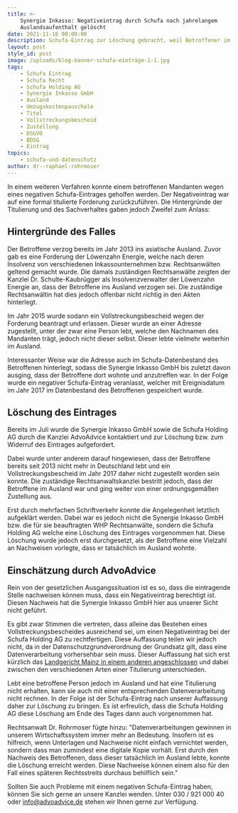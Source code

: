 ```yaml
---
title: >-
    Synergie Inkasso: Negativeintrag durch Schufa nach jahrelangem
    Auslandsaufenthalt gelöscht
date: 2021-11-16 00:00:00
description: Schufa-Eintrag zur Löschung gebracht, weil Betroffener im Ausland lebte.
layout: post
style_id: post
image: /uploads/blog-banner-schufa-einträge-1-1.jpg
tags:
    - Schufa Eintrag
    - Schufa Recht
    - Schufa Holding AG
    - Synergie Inkasso GmbH
    - Ausland
    - Umzugskostenpauschale
    - Titel
    - Vollstreckungsbescheid
    - Zustellung
    - DSGVO
    - BDSG
    - Eintrag
topics:
    - schufa-und-datenschutz
author: dr--raphael-rohrmoser
---
```

In einem weiteren Verfahren konnte einem betroffenen Mandanten wegen eines negativen Schufa-Eintrages geholfen werden. Der Negativeintrag war auf eine formal titulierte Forderung zurückzuführen. Die Hintergründe der Titulierung und des Sachverhaltes gaben jedoch Zweifel zum Anlass:

## **Hintergründe des Falles**

Der Betroffene verzog bereits im Jahr 2013 ins asiatische Ausland. Zuvor gab es eine Forderung der Löwenzahn Energie, welche nach deren Insolvenz von verschiedenen Inkassounternehmen bzw. Rechtsanwälten geltend gemacht wurde. Die damals zuständigen Rechtsanwälte zeigten der Kanzlei Dr. Schulte-Kaubrügger als Insolvenzverwalter der Löwenzahn Energie an, dass der Betroffene ins Ausland verzogen sei. Die zuständige Rechtsanwältin hat dies jedoch offenbar nicht richtig in den Akten hinterlegt.

Im Jahr 2015 wurde sodann ein Vollstreckungsbescheid wegen der Forderung beantragt und erlassen. Dieser wurde an einer Adresse zugestellt, unter der zwar eine Person lebt, welche den Nachnamen des Mandanten trägt, jedoch nicht dieser selbst. Dieser lebte vielmehr weiterhin im Ausland.

Interessanter Weise war die Adresse auch im Schufa-Datenbestand des Betroffenen hinterlegt, sodass die Synergie Inkasso GmbH bis zuletzt davon ausging, dass der Betroffene dort wohnte und anzutreffen war. In der Folge wurde ein negativer Schufa-Eintrag veranlasst, welcher mit Ereignisdatum im Jahr 2017 im Datenbestand des Betroffenen gespeichert wurde.

## **Löschung des Eintrages**

Bereits im Juli wurde die Synergie Inkasso GmbH sowie die Schufa Holding AG durch die Kanzlei AdvoAdvice kontaktiert und zur Löschung bzw. zum Widerruf des Eintrages aufgefordert.

Dabei wurde unter anderem darauf hingewiesen, dass der Betroffene bereits seit 2013 nicht mehr in Deutschland lebt und ein Vollstreckungsbescheid im Jahr 2017 daher nicht zugestellt worden sein konnte. Die zuständige Rechtsanwaltskanzlei bestritt jedoch, dass der Betroffene im Ausland war und ging weiter von einer ordnungsgemä&szlig;en Zustellung aus.

Erst durch mehrfachen Schriftverkehr konnte die Angelegenheit letztlich aufgeklärt werden. Dabei war es jedoch nicht die Synergie Inkasso GmbH bzw. die für sie beauftragten WHP Rechtsanwälte, sondern die Schufa Holding AG welche eine Löschung des Eintrages vorgenommen hat. Diese Löschung wurde jedoch erst durchgesetzt, als der Betroffene eine Vielzahl an Nachweisen vorlegte, dass er tatsächlich im Ausland wohnte.

## **Einschätzung durch AdvoAdvice**

Rein von der gesetzlichen Ausgangssituation ist es so, dass die eintragende Stelle nachweisen können muss, dass ein Negativeintrag berechtigt ist. Diesen Nachweis hat die Synergie Inkasso GmbH hier aus unserer Sicht nicht geführt.

Es gibt zwar Stimmen die vertreten, dass alleine das Bestehen eines Vollstreckungsbescheides ausreichend sei, um einen Negativeintrag bei der Schufa Holding AG zu rechtfertigen. Diese Auffassung teilen wir jedoch nicht, da in der Datenschutzgrundverordnung der Grundsatz gilt, dass eine Datenverarbeitung vorhersehbar sein muss. Dieser Auffassung hat sich erst kürzlich das [Landgericht Mainz in einem anderen angeschlossen](https://advoadvice.de/blog/landgericht-mainz-inkassofirma-muss-5-000-euro-schadensersatz-wegen-schufa-eintrag-zahlen/)&nbsp;und dabei zwischen den verschiedenen Arten einer Titulierung unterschieden.

Lebt eine betroffene Person jedoch im Ausland und hat eine Titulierung nicht erhalten, kann sie auch mit einer entsprechenden Datenverarbeitung nicht rechnen. In der Folge ist der Schufa-Eintrag nach unserer Auffassung daher zur Löschung zu bringen. Es ist erfreulich, dass die Schufa Holding AG diese Löschung am Ende des Tages dann auch vorgenommen hat.

Rechtsanwalt Dr. Rohrmoser fügte hinzu: "Datenverarbeitungen gewinnen in unserem Wirtschaftssystem immer mehr an Bedeutung. Insofern ist es hilfreich, wenn Unterlagen und Nachweise nicht einfach vernichtet werden, sondern dass man zumindest eine digitale Kopie vorhält. Erst durch den Nachweis des Betroffenen, dass dieser tatsächlich im Ausland lebte, konnte die Löschung erreicht werden. Diese Nachweise können einem also für den Fall eines späteren Rechtsstreits durchaus behilflich sein."

Sollten Sie auch Probleme mit einem negativen Schufa-Eintrag haben, können Sie sich gerne an unsere Kanzlei wenden. Unter 030 / 921 000 40 oder info@advoadvice.de stehen wir Ihnen gerne zur Verfügung.
